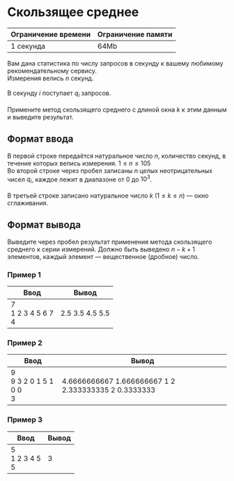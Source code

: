 # Скользящее среднее

| Ограничение времени | Ограничение памяти |
|---------------------|--------------------|
| 1 секунда           | 64Mb               |

Вам дана статистика по числу запросов в секунду к вашему любимому рекомендательному сервису.<br>
Измерения велись $n$ секунд.<br>
<br>
В секунду $i$ поступает $q_i$ запросов.<br>
<br>
Примените метод скользящего среднего с длиной окна $k$ к этим данным и выведите результат.

## Формат ввода

В первой строке передаётся натуральное число $n$, количество секунд, в течение которых велись измерения. $1 ≤ n ≤ 105$<br>
Во второй строке через пробел записаны $n$ целых неотрицательных чисел $q_i$, каждое лежит в диапазоне от $0$ до $10^3$.<br>
<br>
В третьей строке записано натуральное число $k$ ($1 ≤ k ≤ n$) — окно сглаживания.

## Формат вывода

Выведите через пробел результат применения метода скользящего среднего к серии измерений. Должно быть выведено $n - k + 1$ элементов, каждый элемент — вещественное (дробное) число.

### Пример 1

| Ввод                    | Вывод           |
|-------------------------|-----------------|
| 7<br>1 2 3 4 5 6 7<br>4 | 2.5 3.5 4.5 5.5 |

### Пример 2

| Ввод                        | Вывод                                                |
|-----------------------------|------------------------------------------------------|
| 9<br>9 3 2 0 1 5 1 0 0<br>3 | 4.6666666667 1.666666667 1 2 2.333333335 2 0.3333333 |

### Пример 3

| Ввод                | Вывод |
|---------------------|-------|
| 5<br>1 2 3 4 5<br>5 | 3     |